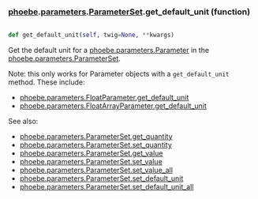 ### [phoebe](phoebe.md).[parameters](phoebe.parameters.md).[ParameterSet](phoebe.parameters.ParameterSet.md).get_default_unit (function)


```py

def get_default_unit(self, twig=None, **kwargs)

```



Get the default unit for a [phoebe.parameters.Parameter](phoebe.parameters.Parameter.md) in the
[phoebe.parameters.ParameterSet](phoebe.parameters.ParameterSet.md).

Note: this only works for Parameter objects with a `get_default_unit` method.
These include:
* [phoebe.parameters.FloatParameter.get_default_unit](phoebe.parameters.FloatParameter.get_default_unit.md)
* [phoebe.parameters.FloatArrayParameter.get_default_unit](phoebe.parameters.FloatArrayParameter.get_default_unit.md)

See also:
* [phoebe.parameters.ParameterSet.get_quantity](phoebe.parameters.ParameterSet.get_quantity.md)
* [phoebe.parameters.ParameterSet.set_quantity](phoebe.parameters.ParameterSet.set_quantity.md)
* [phoebe.parameters.ParameterSet.get_value](phoebe.parameters.ParameterSet.get_value.md)
* [phoebe.parameters.ParameterSet.set_value](phoebe.parameters.ParameterSet.set_value.md)
* [phoebe.parameters.ParameterSet.set_value_all](phoebe.parameters.ParameterSet.set_value_all.md)
* [phoebe.parameters.ParameterSet.set_default_unit](phoebe.parameters.ParameterSet.set_default_unit.md)
* [phoebe.parameters.ParameterSet.set_default_unit_all](phoebe.parameters.ParameterSet.set_default_unit_all.md)

